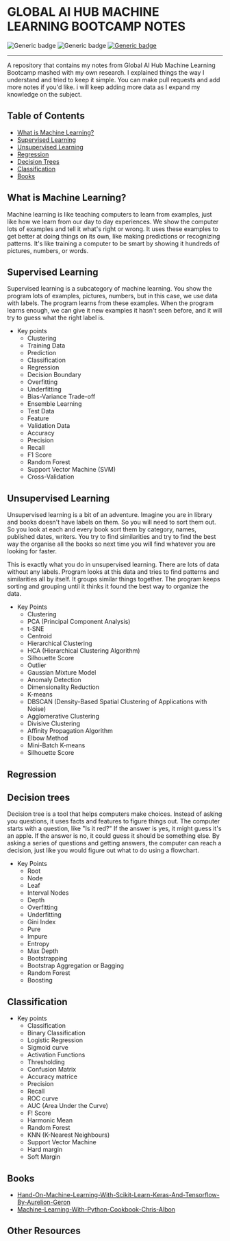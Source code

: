 # GLOBAL AI HUB MACHINE LEARNING BOOTCAMP NOTES
![Generic badge](https://img.shields.io/badge/machine-learning-green.svg) ![Generic badge](https://img.shields.io/badge/AI-blue.svg)  [![Generic badge](https://img.shields.io/badge/globalaihub-blue.svg)](https://globalaihub.com/)
<hr/>
A repository that contains my notes from Global AI Hub Machine Learning Bootcamp mashed with my own research. I explained things the way I understand and tried to keep it simple. You can make pull requests and add more notes if you'd like. i will keep adding more data as I expand my knowledge on the subject.
<br>



## Table of Contents

- [What is Machine Learning?](#what-is-machine-learning)
- [Supervised Learning](#supervised-learning)
- [Unsupervised Learning](#unsupervised-learning)
- [Regression](#regression)
- [Decision Trees](#decision-trees)
- [Classification](#classification)
- [Books](#books)



## What is Machine Learning?
 Machine learning is like teaching computers to learn from examples, just like how we learn from our day to day experiences. We show the computer lots of examples and tell it what's right or wrong. It uses these examples to get better at doing things on its own, like making predictions or recognizing patterns. It's like training a computer to be smart by showing it hundreds of pictures, numbers, or words.


## Supervised Learning

Supervised learning is a subcategory of machine learning. You show the program lots of examples, pictures, numbers, but in this case, we use data with labels. The program learns from these examples. When the program learns enough, we can give it new examples it hasn't seen before, and it will try to guess what the right label is.

- Key points
  - Clustering
  - Training Data
  - Prediction
  - Classification
  - Regression
  - Decision Boundary
  - Overfitting
  - Underfitting
  - Bias-Variance Trade-off
  - Ensemble Learning
  - Test Data
  - Feature
  - Validation Data
  - Accuracy
  - Precision
  - Recall
  - F1 Score
  - Random Forest
  - Support Vector Machine (SVM)
  - Cross-Validation

## Unsupervised Learning

Unsupervised learning is a bit of an adventure. Imagine you are in library and books doesn't have labels on them. So you will need to sort them out. So you look at each and every book sort them by category, names, published dates, writers. You try to find similarities and try to find the best way the organise all the books so next time you will find whatever you are looking for faster.

This is exactly what you do in unsupervised learning. There are lots of data without any labels. Program looks at this data and tries to find patterns and similarities all by itself. It groups similar things together. The program keeps sorting and grouping until it thinks it found the best way to organize the data.

- Key Points
  - Clustering
  - PCA (Principal Component Analysis)
  - t-SNE
  - Centroid
  - Hierarchical Clustering
  - HCA (Hierarchical Clustering Algorithm)
  - Silhouette Score
  - Outlier
  - Gaussian Mixture Model
  - Anomaly Detection
  - Dimensionality Reduction
  - K-means
  - DBSCAN (Density-Based Spatial Clustering of Applications with Noise)
  - Agglomerative Clustering
  - Divisive Clustering
  - Affinity Propagation Algorithm
  - Elbow Method
  - Mini-Batch K-means
  - Silhouette Score

## Regression

## Decision trees
Decision tree is a tool that helps computers make choices. Instead of asking you questions, it uses facts and features to figure things out. The computer starts with a question, like "Is it red?" If the answer is yes, it might guess it's an apple. If the answer is no, it could guess it should be something else.
By asking a series of questions and getting answers, the computer can reach a decision, just like you would figure out what to do using a flowchart.

- Key Points
  - Root
  - Node
  - Leaf
  - Interval Nodes
  - Depth
  - Overfitting
  - Underfitting
  - Gini Index
  - Pure
  - Impure
  - Entropy
  - Max Depth
  - Bootstrapping
  - Bootstrap Aggregation or Bagging
  - Random Forest
  - Boosting


## Classification


- Key points
  - Classification
  - Binary Classification
  - Logistic Regression
  - Sigmoid curve
  - Activation Functions
  - Thresholding
  - Confusion Matrix
  - Accuracy matrice
  - Precision
  - Recall
  - ROC curve
  - AUC (Area Under the Curve)
  - F! Score
  - Harmonic Mean
  - Random Forest
  - KNN (K-Nearest Neighbours)
  - Support Vector Machine
  - Hard margin
  - Soft Margin
    
  



## Books
* [Hand-On-Machine-Learning-With-Scikit-Learn-Keras-And-Tensorflow-By-Aurelion-Geron]()
* [Machine-Learning-With-Python-Cookbook-Chris-Albon]()




## Other Resources

